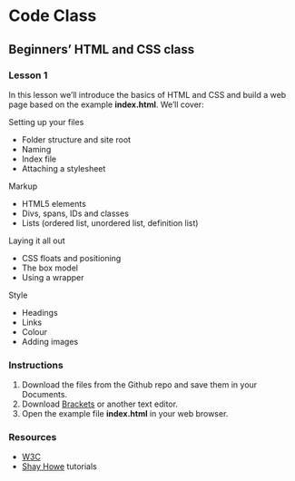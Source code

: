 # Code Class
## Beginners’ HTML and CSS class

### Lesson 1

In this lesson we’ll introduce the basics of HTML and CSS and build a web page based on the example <b>index.html</b>. We’ll cover:

Setting up your files
* Folder structure and site root
* Naming
* Index file
* Attaching a stylesheet

Markup
* HTML5 elements
* Divs, spans, IDs and classes
* Lists (ordered list, unordered list, definition list)

Laying it all out
* CSS floats and positioning
* The box model
* Using a wrapper

Style
* Headings
* Links
* Colour
* Adding images

### Instructions

1. Download the files from the Github repo and save them in your Documents.
2. Download <a href="http://brackets.io/">Brackets</a> or another text editor.
3. Open the example file <b>index.html</b> in your web browser.

### Resources

* <a href="http://www.w3schools.com/">W3C</a>
* <a href="http://learn.shayhowe.com/">Shay Howe</a> tutorials
